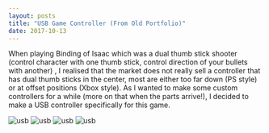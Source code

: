 ```yaml
---
layout: posts
title: "USB Game Controller (From Old Portfolio)"
date: 2017-10-13
---
```


When playing Binding of Isaac which was a dual thumb stick shooter (control character with one thumb stick, control direction of your bullets with another) , I realised that the market does not really sell a controller that has dual thumb sticks in the center, most are either too far down (PS style) or at offset positions (Xbox style). As I wanted to make some custom controllers for a while (more on that when the parts arrive!), I decided to make a USB controller specifically for this game.

![usb](../../../img/contro1.jpg)
![usb](../../../img/contro2.jpg)
![usb](../../../img/contro3.jpg)
![usb](../../../img/contro4.jpg)
